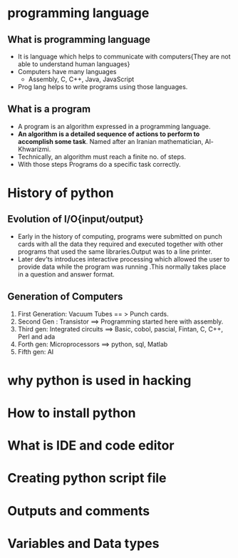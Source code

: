 # programming language
## What is programming language
- It is language which helps to communicate with computers{They are not able to understand human languages}
- Computers have many languages
	- Assembly, C, C++, Java, JavaScript
- Prog lang helps to write programs using those languages.
## What is a program
- A program is an algorithm expressed in a programming language.
- **An algorithm is a detailed sequence of actions to perform to accomplish some task**. Named after an Iranian mathematician, Al-Khwarizmi.
- Technically, an algorithm must reach a finite no. of steps.
- With those steps Programs do a specific task correctly.
# History of python
## Evolution of I/O{input/output}
- Early in the history of computing, programs were submitted on punch cards with all the data they required and executed together with other programs that used the same libraries.Output was to a line printer.
- Later dev'ts introduces interactive processing which allowed the user to provide data while the program was running .This normally takes place  in a question and answer format.
## Generation of Computers 
1. First Generation: Vacuum Tubes == > Punch cards.
2. Second Gen : Transistor ==> Programming started here with assembly.
3. Third gen: Integrated circuits ==> Basic, cobol, pascial, Fintan, C, C++, Perl and ada
4. Forth gen: Microprocessors  ==> python, sql, Matlab
5. Fifth gen: AI
# why python is used in hacking 
# How to install python
# What is IDE and code editor
# Creating python script file
# Outputs and comments
# Variables and Data types
